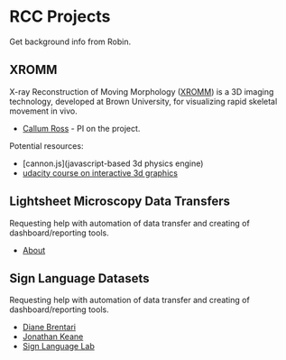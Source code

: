 # RCC Projects

Get background info from Robin.


## XROMM

X-ray Reconstruction of Moving Morphology ([XROMM](http://www.xromm.org/)) is a 3D imaging technology, developed at Brown University, for visualizing rapid skeletal movement in vivo.

* [Callum Ross](http://pondside.uchicago.edu/oba/faculty/ross_c.html) - PI on the project.

Potential resources:

* [cannon.js](javascript-based 3d physics engine)
* [udacity course on interactive 3d graphics](https://www.udacity.com/course/cs291)


## Lightsheet Microscopy Data Transfers

Requesting help with automation of data transfer and creating of dashboard/reporting tools.

* [About](http://digital.bsd.uchicago.edu/about.html)


## Sign Language Datasets

Requesting help with automation of data transfer and creating of dashboard/reporting tools.

* [Diane Brentari](https://linguistics.uchicago.edu/faculty/brentari)
* [Jonathan Keane](http://jonkeane.com/)
* [Sign Language Lab](http://signlanguagelab.uchicago.edu/)

